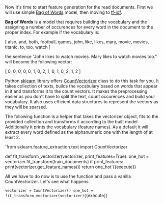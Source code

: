 Now it's time to start feature generation for the read documents. First we will use simple [Bag of Words](https://en.wikipedia.org/wiki/Bag-of-words_model) model, then moving to [tf-idf](https://en.wikipedia.org/wiki/Tf%E2%80%93idf).

**Bag of Words** is a model that requires building the vocabulary and the assigning a number of occurences for every word in the document to the proper index. For example if the vocabulary is:

[ also, and, both, football, games, john, like, likes, mary, movie, movies, titanic, to, too, watch ]

the sentence "John likes to watch movies. Mary likes to watch movies too." will become the following vector:

[ 0, 0, 0, 0, 0, 1, 0, 2, 1, 0, 1, 0, 2, 1, 2 ]

Python [sklearn](http://scikit-learn.org) library offers [CountVectorizer](http://scikit-learn.org/stable/modules/generated/sklearn.feature_extraction.text.CountVectorizer.html#sklearn.feature_extraction.text.CountVectorizer) class to do this task for you. It takes collection of texts, builds the vocabulary based on words that appear in it and transforms it to the count vectors. It makes the preprocessing easier as you don't have to split the text, count occurences and build your vocabulary. It also uses efficient data structures to represent the vectors as they will be sparsed.

The following function is a helper that takes the vectorizer object, fits to the provided collection and transforms it according to the built model. Additionally it prints the vocabulary (feature names). As a default it will extract every word defined as the alphanumeric one with the length of at least 2.

`from sklearn.feature_extraction.text import CountVectorizer

def fit_transform_vectorizer(vectorizer, print_features=True):
    one_hot = vectorizer.fit_transform(train_documents)
    if print_features:
        print(vectorizer.get_feature_names())
    return one_hot`{{execute}}

All we have to do now is to use the function and pass a vanilla CountVectorizer. Let's see what happens.

`vectorizer = CountVectorizer()
one_hot = fit_transform_vectorizer(vectorizer)`{{execute}}
